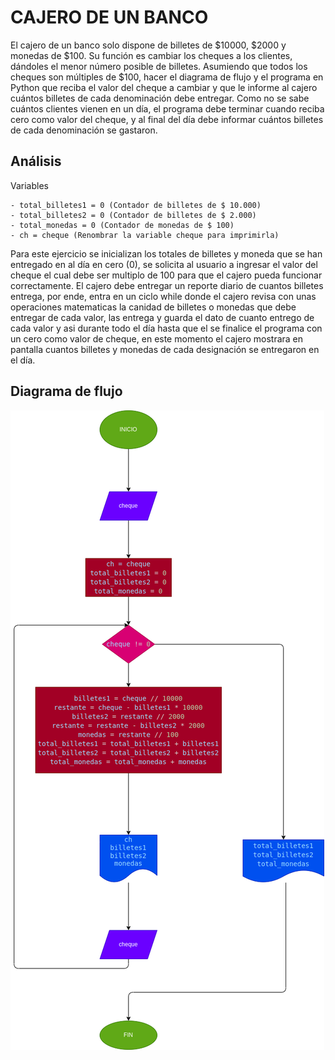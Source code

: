 # CAJERO DE UN BANCO
El cajero de un banco solo dispone de billetes de $10000, $2000 y monedas de $100. Su función es cambiar los cheques a los clientes, dándoles el menor número posible de billetes. Asumiendo que todos los cheques son múltiples de $100, hacer el diagrama de flujo y el programa en Python que reciba el valor del cheque a cambiar y que le informe al cajero cuántos billetes de cada denominación debe entregar. Como no se sabe cuántos clientes vienen en un día, el programa debe terminar cuando reciba cero como valor del cheque, y al final del día debe informar cuántos billetes de cada denominación se gastaron.

## Análisis
Variables

    - total_billetes1 = 0 (Contador de billetes de $ 10.000)
    - total_billetes2 = 0 (Contador de billetes de $ 2.000)
    - total_monedas = 0 (Contador de monedas de $ 100)
    - ch = cheque (Renombrar la variable cheque para imprimirla)
    
Para este ejercicio se inicializan los totales de billetes y moneda que se han entregado en al día en cero (0), se solicita al usuario a ingresar el valor del cheque el cual debe ser multiplo de 100 para que el cajero pueda funcionar correctamente. El cajero debe entregar un reporte diario de cuantos billetes entrega, por ende, entra en un ciclo while donde el cajero revisa con unas operaciones matematicas la canidad de billetes o monedas que debe entregar de cada valor, las entrega y guarda el dato de cuanto entrego de cada valor y asi durante todo el día hasta que el se finalice el programa con un cero como valor de cheque, en este momento el cajero mostrara en pantalla cuantos billetes y monedas de cada designación se entregaron en el día.
    
## Diagrama de flujo
![Diagrama de flujo](diagrama.png)
